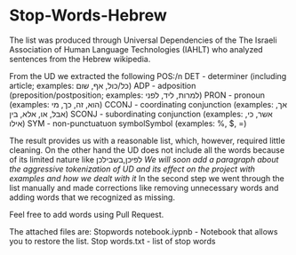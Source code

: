 # Stop-Words-Hebrew
The list was produced through Universal Dependencies of the The Israeli Association of Human Language Technologies (IAHLT) who analyzed sentences from the Hebrew wikipedia.

From the UD we extracted the following POS:/n
DET - determiner (including article; examples: כל/כול, אף, שום)
ADP - adposition (preposition/postposition; examples: למרות, ליד, לפני)
PRON - pronoun (examples: הוא, זה, כך, מי)
CCONJ - coordinating conjunction (examples: אך, אבל, או, אלא, בין)
SCONJ - subordinating conjunction (examples: אשר, כי, אילו)
SYM - non-punctuatuon symbolSymbol (examples: %, $, =)

The result provides us with a reasonable list, which, however, required little cleaning.
On the other hand the UD does not include all the words because of its limited nature like לפיכן,בשבילכן
*We will soon add a paragraph about the aggressive tokenization of UD and its effect on the project with examples and how we dealt with it*
In the second step we went through the list manually and made corrections like removing unnecessary words and adding words that we recognized as missing.

Feel free to add words using Pull Request.

The attached files are:
Stopwords notebook.iypnb - Notebook that allows you to restore the list.
Stop words.txt - list of stop words

